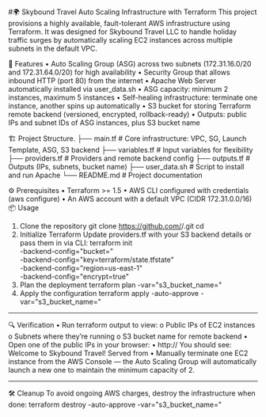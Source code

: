#🌍 Skybound Travel Auto Scaling Infrastructure with Terraform
This project provisions a highly available, fault-tolerant AWS infrastructure using Terraform. It was designed for Skybound Travel LLC to handle holiday traffic surges by automatically scaling EC2 instances across multiple subnets in the default VPC.

🚀 Features
•	Auto Scaling Group (ASG) across two subnets (172.31.16.0/20 and 172.31.64.0/20) for high availability
•	Security Group that allows inbound HTTP (port 80) from the internet
•	Apache Web Server automatically installed via user_data.sh
•	ASG capacity: minimum 2 instances, maximum 5 instances
•	Self-healing infrastructure: terminate one instance, another spins up automatically
•	S3 bucket for storing Terraform remote backend (versioned, encrypted, rollback-ready)
•	Outputs: public IPs and subnet IDs of ASG instances, plus S3 bucket name

🏗️ Project Structure.
├── main.tf         # Core infrastructure: VPC, SG, Launch Template, ASG, S3 backend
├── variables.tf     # Input variables for flexibility
├── providers.tf     # Providers and remote backend config
├── outputs.tf       # Outputs (IPs, subnets, bucket name)
├── user_data.sh     # Script to install and run Apache
└── README.md        # Project documentation

⚙️ Prerequisites
•	Terraform >= 1.5
•	AWS CLI configured with credentials (aws configure)
•	An AWS account with a default VPC (CIDR 172.31.0.0/16)
📦 Usage
1. Clone the repository
git clone https://github.com/<your-username>/<your-repo>.git
cd <your-repo>
2. Initialize Terraform
Update providers.tf with your S3 backend details or pass them in via CLI:
terraform init \
  -backend-config="bucket=<your-s3-bucket>" \
  -backend-config="key=terraform/state.tfstate" \
  -backend-config="region=us-east-1" \
  -backend-config="encrypt=true"
3. Plan the deployment
terraform plan -var="s3_bucket_name=<your-s3-bucket>"
4. Apply the configuration
terraform apply -auto-approve -var="s3_bucket_name=<your-s3-bucket>"
________________________________________
🔍 Verification
•	Run terraform output to view:
o	Public IPs of EC2 instances
o	Subnets where they’re running
o	S3 bucket name for remote backend
•	Open one of the public IPs in your browser:
•	http://<PUBLIC-IP>
You should see:
Welcome to Skybound Travel! Served from <hostname>
•	Manually terminate one EC2 instance from the AWS Console — the Auto Scaling Group will automatically launch a new one to maintain the minimum capacity of 2.
________________________________________
🛠️ Cleanup
To avoid ongoing AWS charges, destroy the infrastructure when done:
terraform destroy -auto-approve -var="s3_bucket_name=<your-s3-bucket>"


